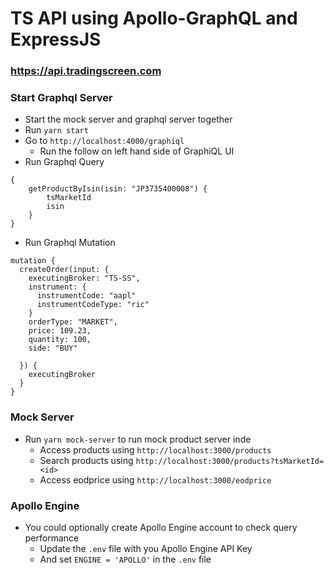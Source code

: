 # TS API using Apollo-GraphQL and ExpressJS
### https://api.tradingscreen.com
### Start Graphql Server

* Start the mock server and graphql server together
* Run `yarn start`
* Go to `http://localhost:4000/graphiql`
    * Run the follow on left hand side of GraphiQL UI
* Run Graphql Query
```
{
    getProductByIsin(isin: "JP3735400008") {
        tsMarketId
        isin
    }
}
```
* Run Graphql Mutation
```
mutation {
  createOrder(input: {
    executingBroker: "TS-SS",
    instrument: {
      instrumentCode: "aapl"
      instrumentCodeType: "ric"
    }
    orderType: "MARKET",
    price: 109.23,
    quantity: 100,
    side: "BUY"
    
  }) {
    executingBroker
  }
}
```

### Mock Server

* Run `yarn mock-server` to run mock product server inde
    * Access products using `http://localhost:3000/products`
    * Search products using `http://localhost:3000/products?tsMarketId=<id>`
    * Access eodprice using `http://localhost:3000/eodprice`


### Apollo Engine

* You could optionally create Apollo Engine account to check query performance
    * Update the `.env` file with you Apollo Engine API Key
    * And set `ENGINE = 'APOLLO'` in the `.env` file